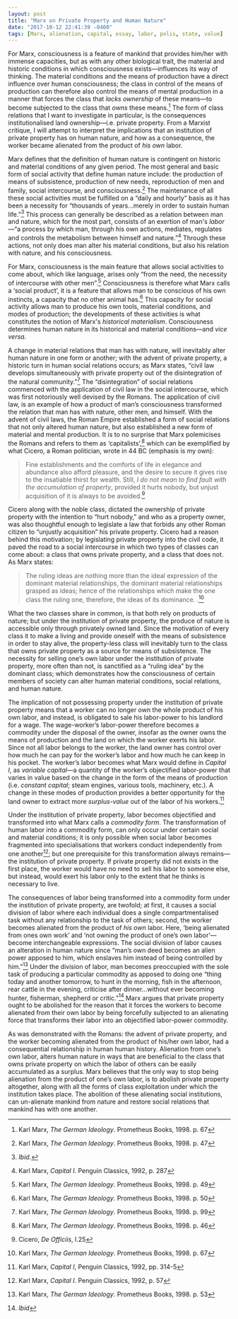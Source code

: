 ```yaml
---
layout: post
title: "Marx on Private Property and Human Nature"
date: "2017-10-12 22:41:39 -0400"
tags: [Marx, alienation, capital, essay, labor, polis, state, value]
---
```


For Marx, consciousness is a feature of mankind that provides him/her with immense capacities, but as with any other biological trait, the material and historic conditions in which consciousness exists—influences its way of thinking. The material conditions and the means of production have a direct influence over human consciousness; the class in control of the means of production can therefore also control the means of mental production in a manner that forces the class that _lacks ownership_ of these means—to become subjected to the class that _owns_ these means.[^5] The form of class relations that I want to investigate in particular, is the consequences institutionalised land ownership—i.e. private property. From a Marxist critique, I will attempt to interpret the implications that an institution of private property has on human nature, and how as a consequence, the worker became alienated from the product of _his own_ labor.

Marx defines that the definition of human nature is contingent on historic and material conditions of any given period. The most general and basic form of social activity that define human nature include: the production of means of subsistence, production of new needs, reproduction of men and family, social intercourse, and consciousness.[^3] The maintenance of all these social activities must be fulfilled on a “daily and hourly” basis as it has been a necessity for “thousands of years...merely in order to sustain human life.”[^4] This process can generally be described as a relation between man and nature, which for the most part, consists of an exertion of man's _labor_—“a process by which man, through his own actions, mediates, regulates and controls the metabolism between himself and nature.”[^13] Through these actions, not only does man alter his material conditions, but also his relation with nature, and his consciousness.

For Marx, consciousness is the main feature that allows social activities to come about, which like language, arises only “from the need, the necessity of intercourse with other men”.[^9] Consciousness is therefore what Marx calls a ‘social product’, it is a feature that allows man to be conscious of his own instincts, a capacity that no other animal has.[^10] This capacity for social activity allows man to produce his own tools, material conditions, and modes of production; the developments of these activities is what constitutes the notion of Marx's _historical materialism_. Consciousness determines human nature in its historical and material conditions—and _vice versa_.

A change in material relations that man has with nature, will inevitably alter human nature in one form or another; with the advent of private property, a historic turn in human social relations occurs; as Marx states, “civil law develops simultaneously with private property out of the disintegration of the natural community.”[^12] The “disintegration” of social relations commenced with the application of civil law in the social intercourse, which was first notoriously well devised by the Romans. The application of civil law, is an example of how a product of man’s consciousness transformed the relation that man has with nature, other men, and himself. With the advent of civil laws, the Roman Empire established a form of social relations that not only altered human nature, but also established a new form of material and mental production. It is to no surprise that Marx polemicises the Romans and refers to them as ‘capitalists’,[^2] which can be exemplified by what Cicero, a Roman politician, wrote in 44 BC (emphasis is my own):

> Fine establishments and the comforts of life in elegance and abundance also afford pleasure, and the desire to secure it gives rise to the insatiable thirst for wealth. Still, _I do not mean to find fault with the accumulation of property_, provided it hurts nobody, but unjust acquisition of it is always to be avoided.[^1]

Cicero along with the noble class, dictated the ownership of private property with the intention to “hurt nobody,” and who as a property owner, was also thoughtful enough to legislate a law that forbids any other Roman citizen to “unjustly acquisition” his private property. Cicero had a reason behind this motivation; by legislating private property into the civil code, it paved the road to a social intercourse in which two types of classes can come about: a class that owns private property, and a class that does not. As Marx states:

> The ruling ideas are nothing more than the ideal expression of the dominant material relationships, the dominant material relationships grasped as ideas; hence of the relationships which make the one class the ruling one, therefore, the ideas of its dominance. .[^15]

What the two classes share in common, is that both rely on products of nature; but under the institution of private property, the produce of nature is accessible only through privately owned land. Since the motivation of every class it to make a living and provide oneself with the means of subsistence in order to stay alive, the property-less class will inevitably turn to the class that owns private property as a source for means of subsistence. The necessity for selling one’s own labor under the institution of private property, more often than not, is sanctified as a “ruling idea” by the dominant class; which demonstrates how the consciousness of certain members of society can alter human material conditions, social relations, and human nature.

The implication of not possessing property under the institution of private property means that a worker can no longer own the whole product of his own labor, and instead, is obligated to sale his labor-power to his landlord for a wage. The wage-worker’s labor-power therefore becomes a commodity under the disposal of the owner, insofar as the owner owns the means of production and the land on which the worker exerts his labor. Since not all labor belongs to the worker, the land owner has control over how much he can pay for the worker’s labor and how much he can keep in his pocket. The worker’s labor becomes what Marx would define in _Capital I_, as _variable capital_—a quantity of the worker’s objectified labor-power that varies in value based on the change in the form of the means of production (i.e. _constant capital_; steam engines, various tools, machinery, etc.). A change in these modes of production provides a better opportunity for the land owner to extract more _surplus-value_ out of the labor of his workers.[^6]

Under the institution of private property, labor becomes objectified and transformed into what Marx calls a _commodity form_. The transformation of human labor into a commodity form, can only occur under certain social and material conditions; it is only possible when social labor becomes fragmented into specialisations that workers conduct independently from one another[^11]; but one prerequisite for this transformation always remains—the institution of private property. If private property did not exists in the first place, the worker would have no need to sell his labor to someone else, but instead, would exert his labor only to the extent that he thinks is necessary to live.

The consequences of labor being transformed into a commodity form under the institution of private property, are twofold; at first, it causes a social division of labor where each individual does a single compartmentalised task without any relationship to the task of others; second, the worker becomes alienated from the product of _his own_ labor. Here, ‘being alienated from ones own work’ and ‘not owning the product of one’s own labor’—become interchangeable expressions. The social division of labor causes an alteration in human nature since “man’s own deed becomes an alien power apposed to him, which enslaves him instead of being controlled by him.”[^7] Under the division of labor, man becomes preoccupied with the sole task of producing a particular commodity as apposed to doing one “thing today and another tomorrow, to hunt in the morning, fish in the afternoon, rear cattle in the evening, criticise after dinner...without ever becoming hunter, fisherman, shepherd or critic.”[^8] Marx argues that private property ought to be abolished for the reason that it forces the workers to become alienated from their own labor by being forcefully subjected to an alienating force that transforms their labor into an objectified labor-power commodity.

As was demonstrated with the Romans: the advent of private property, and the worker becoming alienated from the product of his/her own labor, had a consequential relationship in human human history. Alienation from one’s own labor, alters human nature in ways that are beneficial to the class that owns private property on which the labor of others can be easily accumulated as a surplus. Marx believes that the only way to stop being alienation from the product of one’s own labor, is to abolish private property altogether, along with all the forms of class exploitation under which the institution takes place. The abolition of these alienating social institutions, can un-alienate mankind from nature and restore social relations that mankind has with one another.

[^1]: Cicero, _De Officiis_, I.25
[^2]: Karl Marx, _The German Ideology_. Prometheus Books, 1998. p. 46
[^3]: Karl Marx, _The German Ideology_. Prometheus Books, 1998. p. 47
[^4]: _Ibid._
[^5]: Karl Marx, _The German Ideology_. Prometheus Books, 1998. p. 67
[^6]: Karl Marx, _Capital I_, Penguin Classics, 1992, pp. 314-5
[^7]: Karl Marx, _The German Ideology_. Prometheus Books, 1998. p. 53
[^8]: _Ibid_
[^9]: Karl Marx, _The German Ideology_. Prometheus Books, 1998. p. 49
[^10]: Karl Marx, _The German Ideology_. Prometheus Books, 1998. p. 50
[^11]: Karl Marx, _Capital I_. Penguin Classics, 1992, p. 57
[^12]: Karl Marx, _The German Ideology_. Prometheus Books, 1998. p. 99
[^13]: Karl Marx, _Capital I_. Penguin Classics, 1992, p. 287
[^14]: Karl Marx, _The German Ideology_. Prometheus Books, 1998. p. 44
[^15]: Karl Marx, _The German Ideology_. Prometheus Books, 1998. p. 67
